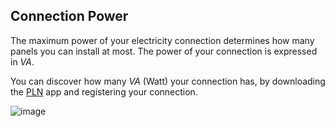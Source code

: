 ## Connection Power
The maximum power of your electricity connection determines how many panels you can 
install at most. The power of your connection is expressed in _VA_.

You can discover how many _VA_ (Watt) your connection has, by downloading the [PLN](https://play.google.com/store/apps/details?id=com.icon.pln123) 
app and registering your connection.

![image](assets/documentation/images/daya.png)

<style>
.ConnectionPower img {
    width: 400px;
}
@media (max-width : 480px) {
    .ConnectionPower img {
        width: 250px;
    }
}
</style>